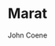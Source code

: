 ---
title: Marat
github: https://github.com/JohnCoene/marat
demo: https://marat.john-coene.com
author: John Coene
ssg:
  - Jekyll
cms:
  - No Cms
---